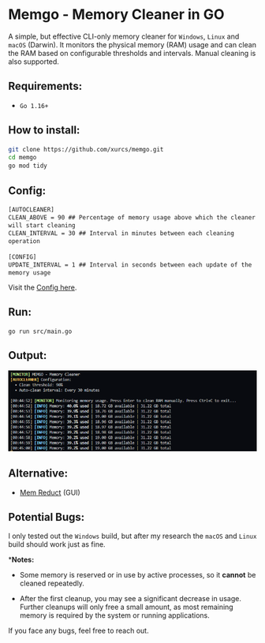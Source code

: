 # Memgo - Memory Cleaner in GO

A simple, but effective CLI-only memory cleaner for `Windows`, `Linux` and `macOS` (Darwin). It monitors the physical memory (RAM) usage and can clean the RAM based on configurable thresholds and intervals. Manual cleaning is also supported.

## Requirements:

- `Go 1.16+`

## How to install:
```bash
git clone https://github.com/xurcs/memgo.git
cd memgo
go mod tidy
```

## Config: 

```
[AUTOCLEANER]
CLEAN_ABOVE = 90 ## Percentage of memory usage above which the cleaner will start cleaning
CLEAN_INTERVAL = 30 ## Interval in minutes between each cleaning operation

[CONFIG]
UPDATE_INTERVAL = 1 ## Interval in seconds between each update of the memory usage
```
Visit the [Config here](Memgo.toml).

## Run:

```
go run src/main.go
```

## Output:

![example](image.png)

## Alternative:

- [Mem Reduct](https://memreduct.org/) (GUI)

## Potential Bugs:

I only tested out the `Windows` build, but after my research the `macOS` and `Linux` build should work just as fine.

***Notes:** 
- Some memory is reserved or in use by active processes, so it **cannot** be cleaned repeatedly.  


- After the first cleanup, you may see a significant decrease in usage. Further cleanups will only free a small amount, as most remaining memory is required by the system or running applications.

 If you face any bugs, feel free to reach out.
